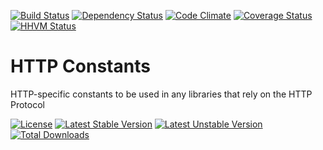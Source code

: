 [![Build Status](https://travis-ci.org/improvframework/http-constants.svg?branch=master)](https://travis-ci.org/improvframework/http-constants)
[![Dependency Status](https://www.versioneye.com/user/projects/55a54fdf6538340016000135/badge.svg?style=flat)](https://www.versioneye.com/user/projects/55a54fdf6538340016000135)
[![Code Climate](https://codeclimate.com/github/improvframework/http-constants/badges/gpa.svg)](https://codeclimate.com/github/improvframework/http-constants)
[![Coverage Status](https://coveralls.io/repos/improvframework/http-constants/badge.svg?branch=master&service=github)](https://coveralls.io/github/improvframework/http-constants?branch=master)
[![HHVM Status](http://hhvm.h4cc.de/badge/improvframework/http-constants.svg)](http://hhvm.h4cc.de/package/improvframework/http-constants)

# HTTP Constants

HTTP-specific constants to be used in any libraries that rely on the HTTP Protocol

[![License](https://poser.pugx.org/improvframework/http-constants/license)](https://packagist.org/packages/improvframework/http-constants)
[![Latest Stable Version](https://poser.pugx.org/improvframework/http-constants/v/stable)](https://packagist.org/packages/improvframework/http-constants)
[![Latest Unstable Version](https://poser.pugx.org/improvframework/http-constants/v/unstable)](https://packagist.org/packages/improvframework/http-constants)
[![Total Downloads](https://poser.pugx.org/improvframework/http-constants/downloads)](https://packagist.org/packages/improvframework/http-constants)
